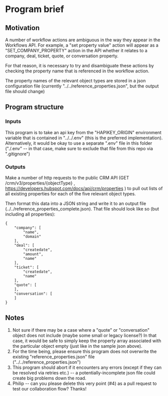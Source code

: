 # Program brief

## Motivation

A number of workflow actions are ambiguous in the way they appear in the Workflows API. For example, a "set property value" action will appear as a "SET_COMPANY_PROPERTY" action in the API whether it relates to a company, deal, ticket, quote, or conversation property.

For that reason, it is necessary to try and disambiguate these actions by checking the property name that is referenced in the workflow action.

The property names of the relevant object types are stored in a json configuration file (currently "../../reference_properties.json", but the output file should change)

## Program structure

### Inputs

This program is to take an api key from the "HAPIKEY_ORIGIN" environment variable that is contained in "../../.env" (this is the preferred implementation). Alternatively, it would be okay to use a separate ".env" file in this folder ("./.env" -- in that case, make sure to exclude that file from this repo via ".gitignore")

### Outputs

Make a number of http requests to the public CRM API (GET
/crm/v3/properties/{objectType} , https://developers.hubspot.com/docs/api/crm/properties ) to pull out lists of all existing properties for each of the five relevant object types.

Then format this data into a JSON string and write it to an output file (../../reference_properties_complete.json). That file should look like so (but including all properties):

```
{
    "company": [
        "name",
        "domain"
    ],
    "deal": [
        "createdate",
        "amount",
        "name"
    ],
    "ticket": [
        "createdate",
        "name"
    ],
    "quote": [
    ],
    "conversation": [
    ]
}
```

## Notes

1. Not sure if there may be a case where a "quote" or "conversation" object does not include (maybe some small or legacy license?) In that case, it would be safe to simply keep the property array associated with the particular object empty (just like in the sample json above).
2. For the time being, please ensure this program does not overwrite the existing "reference_properties.json" file ("../../reference_properties.json")
3. This program should abort if it encounters any errors (except if they can be resolved via retries etc.) -- a potentially-incomplete json file could create big problems down the road.
4. Philip -- can you please delete this very point (#4) as a pull request to test our collaboration flow? Thanks!